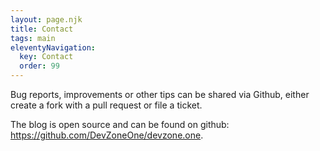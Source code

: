 ```yaml
---
layout: page.njk
title: Contact
tags: main
eleventyNavigation:
  key: Contact
  order: 99
---
```


Bug reports, improvements or other tips can be shared via Github, either create a fork with a pull request or file a ticket.

The blog is open source and can be found on github: <https://github.com/DevZoneOne/devzone.one>.

